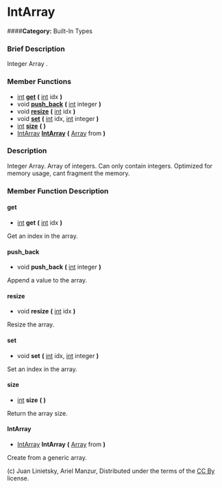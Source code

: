 #  IntArray  
####**Category:** Built-In Types

###  Brief Description  
Integer Array .

###  Member Functions 
  * [int](class_int)  **[get](#get)**  **(** [int](class_int) idx  **)**
  * void  **[push&#95;back](#push_back)**  **(** [int](class_int) integer  **)**
  * void  **[resize](#resize)**  **(** [int](class_int) idx  **)**
  * void  **[set](#set)**  **(** [int](class_int) idx, [int](class_int) integer  **)**
  * [int](class_int)  **[size](#size)**  **(** **)**
  * [IntArray](class_intarray)  **[IntArray](#IntArray)**  **(** [Array](class_array) from  **)**

###  Description  
Integer Array. Array of integers. Can only contain integers. Optimized for memory usage, cant fragment the memory.

###  Member Function Description  

#### <a name="get">get</a>
  * [int](class_int)  **get**  **(** [int](class_int) idx  **)**

Get an index in the array.

#### <a name="push_back">push_back</a>
  * void  **push&#95;back**  **(** [int](class_int) integer  **)**

Append a value to the array.

#### <a name="resize">resize</a>
  * void  **resize**  **(** [int](class_int) idx  **)**

Resize the array.

#### <a name="set">set</a>
  * void  **set**  **(** [int](class_int) idx, [int](class_int) integer  **)**

Set an index in the array.

#### <a name="size">size</a>
  * [int](class_int)  **size**  **(** **)**

Return the array size.

#### <a name="IntArray">IntArray</a>
  * [IntArray](class_intarray)  **IntArray**  **(** [Array](class_array) from  **)**

Create from a generic array.


(c) Juan Linietsky, Ariel Manzur, Distributed under the terms of the [CC By](https://creativecommons.org/licenses/by/3.0/legalcode) license.
